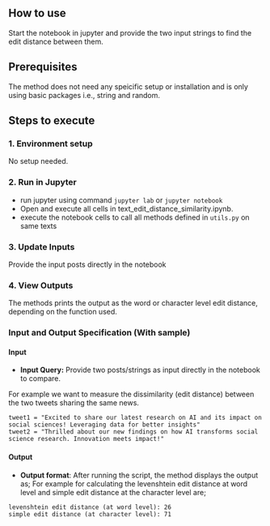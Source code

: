 ## How to use
Start the notebook in jupyter and provide the two input strings to find the edit distance between them.

## Prerequisites
The method does not need any speicific setup or installation and is only using basic packages i.e., string and random.

## Steps to execute
### 1. Environment setup
No setup needed.

### 2. Run in Jupyter
- run jupyter using command `jupyter lab` or `jupyter notebook`
- Open and execute all cells in text_edit_distance_similarity.ipynb.
- execute the notebook cells to call all methods defined in `utils.py` on same texts
### 3. Update Inputs
Provide the input posts directly in the notebook

### 4. View Outputs
The methods prints the output as the word or character level edit distance, depending on the function used.

### Input and Output Specification (With sample)
#### Input
- **Input Query:** Provide two posts/strings as input directly in the notebook to compare.
  
For example we want to measure the dissimilarity (edit distance) between the two tweets sharing the same news.
```
tweet1 = "Excited to share our latest research on AI and its impact on social sciences! Leveraging data for better insights"
tweet2 = "Thrilled about our new findings on how AI transforms social science research. Innovation meets impact!"
```
#### Output
- **Output format**: After running the script, the method displays the output as;
For example for calculating the levenshtein edit distance at word level and simple edit distance at the character level are;
```
levenshtein edit distance (at word level): 26
simple edit distance (at character level): 71
```

